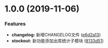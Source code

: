 # 1.0.0 (2019-11-06)


### Features

* **changelog:** 新增CHANGELOG文件 ([e6d2a13](https://github.com/SiYuan-Lee/test-Changelog/commit/e6d2a138f5e40a4d53cdf4695faf3b851a9bc815))
* **stockout:** 新功能添加出库统计子模块 ([8133d51](https://github.com/SiYuan-Lee/test-Changelog/commit/8133d51e072c4909d53aace38848731e5bb5b4c4))



